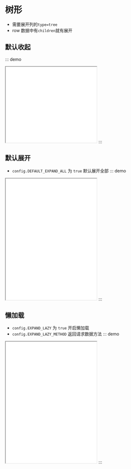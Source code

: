 # 树形

- 需要展开列的`type=tree`
- row 数据中有`children`就有展开

## 默认收起

::: demo

<iframe src="/tree/base.html" style="min-height:250px"></iframe>
:::

## 默认展开

- `config.DEFAULT_EXPAND_ALL` 为 `true` 默认展开全部
::: demo
<iframe src="/tree/expand.html" style="min-height:400px"></iframe>
:::

## 懒加载

- `config.EXPAND_LAZY` 为 `true` 开启懒加载
- `config.EXPAND_LAZY_METHOD` 返回请求数据方法
::: demo
<iframe src="/tree/lazy.html" style="min-height:400px"></iframe>
:::